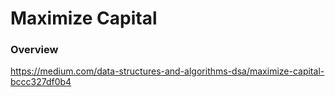 # Maximize Capital

### Overview

https://medium.com/data-structures-and-algorithms-dsa/maximize-capital-bccc327df0b4
